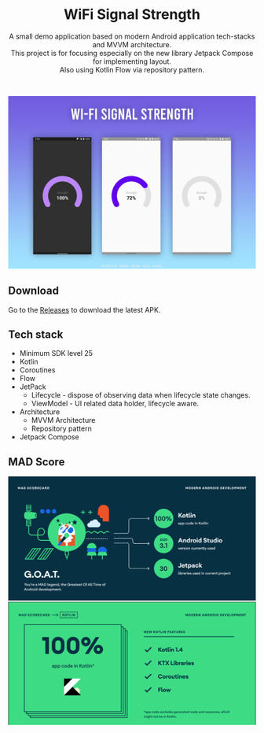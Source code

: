 <h1 align="center">WiFi Signal Strength</h1>
<p align="center">  
A small demo application based on modern Android application tech-stacks and MVVM architecture.<br>This project is for focusing especially on the new library Jetpack Compose for implementing layout.<br>
Also using Kotlin Flow via repository pattern.
</p>
</br>

<p align="center">
<img src="/images/preview.jpg"/>
</p>

## Download

Go to the [Releases](https://github.com/itsZECHS/Wi-FiSignalStrength/releases) to download the
latest APK.

## Tech stack

- Minimum SDK level 25
- Kotlin
- Coroutines
- Flow
- JetPack
    - Lifecycle - dispose of observing data when lifecycle state changes.
    - ViewModel - UI related data holder, lifecycle aware.
- Architecture
    - MVVM Architecture
    - Repository pattern
- Jetpack Compose

## MAD Score

<img src="/images/mad_summary.png"/>
<img src="/images/mad_kotlin.png"/>